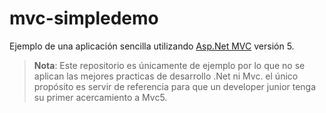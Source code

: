 mvc-simpledemo
==============

Ejemplo de una aplicación sencilla utilizando [Asp.Net MVC](http://www.asp.net/mvc) versión 5.

> **Nota**: Este repositorio es únicamente de ejemplo por lo que no se aplican las mejores practicas de desarrollo .Net ni Mvc. el único propósito es servir de referencia para que un developer junior tenga su primer acercamiento a Mvc5.

